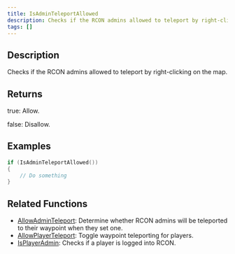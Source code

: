 ```yaml
---
title: IsAdminTeleportAllowed
description: Checks if the RCON admins allowed to teleport by right-clicking on the map.
tags: []
---
```


<VersionWarn version='omp v1.1.0.2612' />

## Description

Checks if the RCON admins allowed to teleport by right-clicking on the map.

## Returns

true: Allow.

false: Disallow.

## Examples

```c
if (IsAdminTeleportAllowed())
{
    // Do something
}
```

## Related Functions

- [AllowAdminTeleport](AllowAdminTeleport): Determine whether RCON admins will be teleported to their waypoint when they set one.
- [AllowPlayerTeleport](AllowPlayerTeleport): Toggle waypoint teleporting for players.
- [IsPlayerAdmin](IsPlayerAdmin): Checks if a player is logged into RCON.
